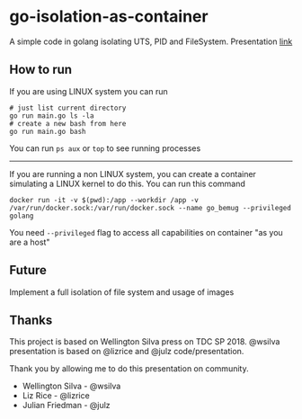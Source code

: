 # go-isolation-as-container

A simple code in golang isolating UTS, PID and FileSystem.
Presentation [link](https://docs.google.com/presentation/d/18N1ndb_RIC4sa54WaEb49bI-3sVqjxcH2O2xRzrFXMQ/edit?usp=sharing) 


## How to run

If you are using LINUX system you can run 
```
# just list current directory
go run main.go ls -la
# create a new bash from here
go run main.go bash
```

You can run `ps aux` or `top` to see running processes

----------

If you are running a non LINUX system, you can create a container simulating a LINUX kernel to do this. You can run this command
```
docker run -it -v $(pwd):/app --workdir /app -v /var/run/docker.sock:/var/run/docker.sock --name go_bemug --privileged golang
```

You need `--privileged` flag to access all capabilities on container "as you are a host"

## Future

Implement a full isolation of file system and usage of images

## Thanks

This project is based on Wellington Silva press on TDC SP 2018. @wsilva presentation is based on @lizrice and @julz code/presentation.

Thank you by allowing me to do this presentation on community.

- Wellington Silva - @wsilva
- Liz Rice - @lizrice
- Julian Friedman - @julz


